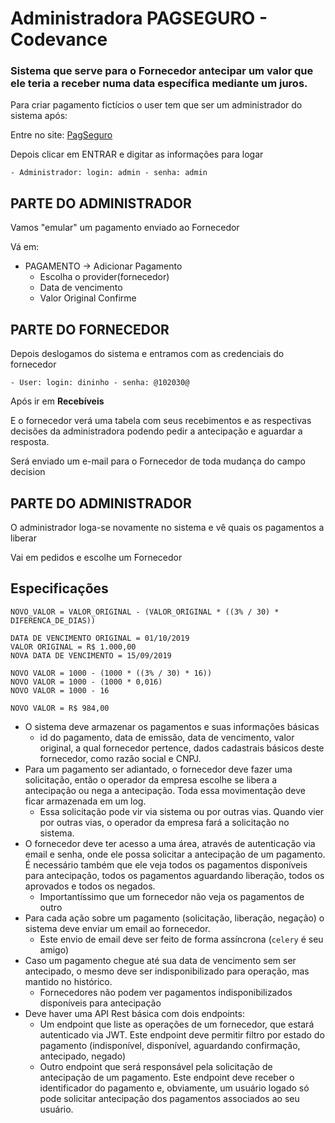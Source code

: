 # Administradora PAGSEGURO - Codevance

### Sistema que serve para o Fornecedor antecipar um valor que ele teria a receber numa data específica mediante um juros.

Para criar pagamento fictícios o user tem que ser um administrador do sistema após:

Entre no site: [PagSeguro](https://pagseguro-codevance.herokuapp.com/)

Depois clicar em ENTRAR e digitar as informações para logar

```
- Administrador: login: admin - senha: admin
```

## PARTE DO ADMINISTRADOR

Vamos "emular" um pagamento enviado ao Fornecedor

Vá em:

- PAGAMENTO -> Adicionar Pagamento
    - Escolha o provider(fornecedor)
    - Data de vencimento
    - Valor Original Confirme

## PARTE DO FORNECEDOR

Depois deslogamos do sistema e entramos com as credenciais do fornecedor

```
- User: login: dininho - senha: @102030@
```

Após ir em **Recebíveis**

E o fornecedor verá uma tabela com seus recebimentos e as respectivas decisões da administradora podendo pedir a
antecipação e aguardar a resposta.

Será enviado um e-mail para o Fornecedor de toda mudança do campo decision

## PARTE DO ADMINISTRADOR

O administrador loga-se novamente no sistema e vê quais os pagamentos a liberar

Vai em pedidos e escolhe um Fornecedor

## Especificações

```
NOVO_VALOR = VALOR_ORIGINAL - (VALOR_ORIGINAL * ((3% / 30) * DIFERENCA_DE_DIAS))
```

```
DATA DE VENCIMENTO ORIGINAL = 01/10/2019
VALOR ORIGINAL = R$ 1.000,00
NOVA DATA DE VENCIMENTO = 15/09/2019

NOVO VALOR = 1000 - (1000 * ((3% / 30) * 16))
NOVO VALOR = 1000 - (1000 * 0,016)
NOVO VALOR = 1000 - 16

NOVO VALOR = R$ 984,00
```

- O sistema deve armazenar os pagamentos e suas informações básicas
    - id do pagamento, data de emissão, data de vencimento, valor original, a qual fornecedor pertence, dados cadastrais
      básicos deste fornecedor, como razão social e CNPJ.
- Para um pagamento ser adiantado, o fornecedor deve fazer uma solicitação, então o operador da empresa escolhe se
  libera a antecipação ou nega a antecipação. Toda essa movimentação deve ficar armazenada em um log.
    - Essa solicitação pode vir via sistema ou por outras vias. Quando vier por outras vias, o operador da empresa fará
      a solicitação no sistema.
- O fornecedor deve ter acesso a uma área, através de autenticação via email e senha, onde ele possa solicitar a
  antecipação de um pagamento. É necessário também que ele veja todos os pagamentos disponíveis para antecipação, todos
  os pagamentos aguardando liberação, todos os aprovados e todos os negados.
    - Importantíssimo que um fornecedor não veja os pagamentos de outro
- Para cada ação sobre um pagamento (solicitação, liberação, negação) o sistema deve enviar um email ao fornecedor.
    - Este envio de email deve ser feito de forma assíncrona (`celery` é seu amigo)
- Caso um pagamento chegue até sua data de vencimento sem ser antecipado, o mesmo deve ser indisponibilizado para
  operação, mas mantido no histórico.
    - Fornecedores não podem ver pagamentos indisponibilizados disponíveis para antecipação
- Deve haver uma API Rest básica com dois endpoints:
    - Um endpoint que liste as operações de um fornecedor, que estará autenticado via JWT. Este endpoint deve permitir
      filtro por estado do pagamento (indisponível, disponível, aguardando confirmação, antecipado, negado)
    - Outro endpoint que será responsável pela solicitação de antecipação de um pagamento. Este endpoint deve receber o
      identificador do pagamento e, obviamente, um usuário logado só pode solicitar antecipação dos pagamentos
      associados ao seu usuário.

